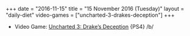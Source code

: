 +++
date = "2016-11-15"
title = "15 November 2016 (Tuesday)"
layout = "daily-diet"
video-games = ["uncharted-3-drakes-deception"]
+++


* Video Game: [Uncharted 3: Drake’s Deception](/video-games/uncharted-3-drakes-deception) {PS4} /b/